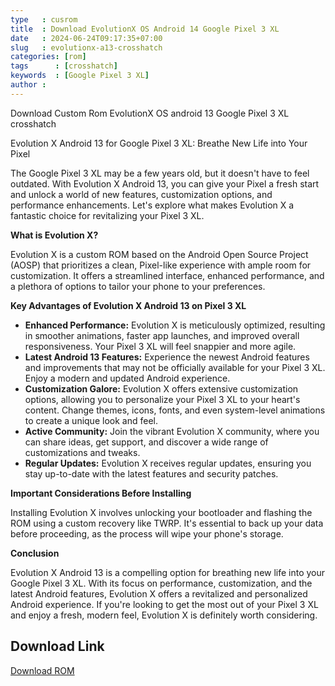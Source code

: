 ```yaml
---
type   : cusrom
title  : Download EvolutionX OS Android 14 Google Pixel 3 XL
date   : 2024-06-24T09:17:35+07:00
slug   : evolutionx-a13-crosshatch
categories: [rom]
tags      : [crosshatch]
keywords  : [Google Pixel 3 XL]
author :
---
```


Download Custom Rom EvolutionX OS android 13 Google Pixel 3 XL crosshatch

Evolution X Android 13 for Google Pixel 3 XL: Breathe New Life into Your Pixel

The Google Pixel 3 XL may be a few years old, but it doesn't have to feel outdated. With Evolution X Android 13, you can give your Pixel a fresh start and unlock a world of new features, customization options, and performance enhancements. Let's explore what makes Evolution X a fantastic choice for revitalizing your Pixel 3 XL.

**What is Evolution X?**

Evolution X is a custom ROM based on the Android Open Source Project (AOSP) that prioritizes a clean, Pixel-like experience with ample room for customization. It offers a streamlined interface, enhanced performance, and a plethora of options to tailor your phone to your preferences.

**Key Advantages of Evolution X Android 13 on Pixel 3 XL**

* **Enhanced Performance:** Evolution X is meticulously optimized, resulting in smoother animations, faster app launches, and improved overall responsiveness. Your Pixel 3 XL will feel snappier and more agile.
* **Latest Android 13 Features:** Experience the newest Android features and improvements that may not be officially available for your Pixel 3 XL. Enjoy a modern and updated Android experience.
* **Customization Galore:** Evolution X offers extensive customization options, allowing you to personalize your Pixel 3 XL to your heart's content. Change themes, icons, fonts, and even system-level animations to create a unique look and feel.
* **Active Community:** Join the vibrant Evolution X community, where you can share ideas, get support, and discover a wide range of customizations and tweaks.
* **Regular Updates:** Evolution X receives regular updates, ensuring you stay up-to-date with the latest features and security patches.

**Important Considerations Before Installing**

Installing Evolution X involves unlocking your bootloader and flashing the ROM using a custom recovery like TWRP. It's essential to back up your data before proceeding, as the process will wipe your phone's storage.

**Conclusion**

Evolution X Android 13 is a compelling option for breathing new life into your Google Pixel 3 XL. With its focus on performance, customization, and the latest Android features, Evolution X offers a revitalized and personalized Android experience. If you're looking to get the most out of your Pixel 3 XL and enjoy a fresh, modern feel, Evolution X is definitely worth considering.

## Download Link
[Download ROM](https://sourceforge.net/projects/evolution-x/files/blueline/13/)

